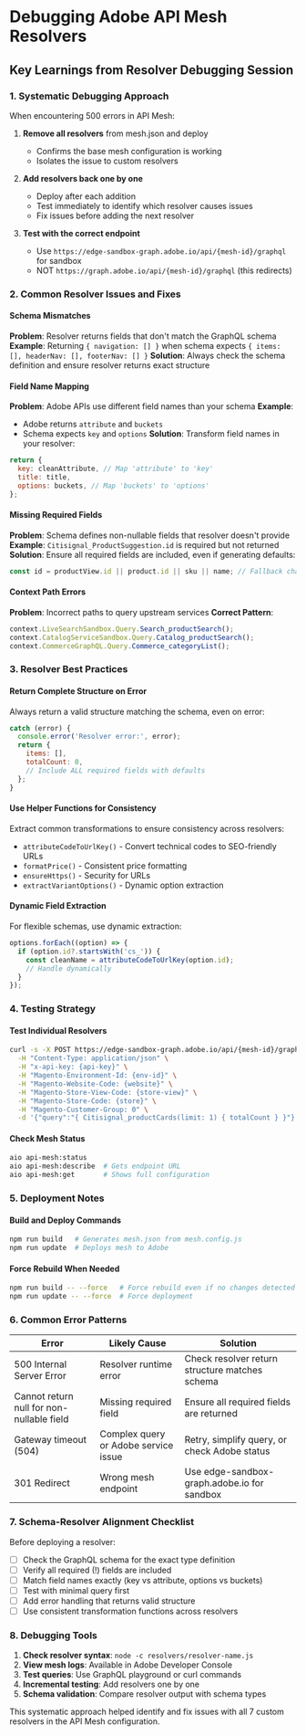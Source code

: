 # Debugging Adobe API Mesh Resolvers

## Key Learnings from Resolver Debugging Session

### 1. Systematic Debugging Approach

When encountering 500 errors in API Mesh:

1. **Remove all resolvers** from mesh.json and deploy
   - Confirms the base mesh configuration is working
   - Isolates the issue to custom resolvers

2. **Add resolvers back one by one**
   - Deploy after each addition
   - Test immediately to identify which resolver causes issues
   - Fix issues before adding the next resolver

3. **Test with the correct endpoint**
   - Use `https://edge-sandbox-graph.adobe.io/api/{mesh-id}/graphql` for sandbox
   - NOT `https://graph.adobe.io/api/{mesh-id}/graphql` (this redirects)

### 2. Common Resolver Issues and Fixes

#### Schema Mismatches

**Problem**: Resolver returns fields that don't match the GraphQL schema
**Example**: Returning `{ navigation: [] }` when schema expects `{ items: [], headerNav: [], footerNav: [] }`
**Solution**: Always check the schema definition and ensure resolver returns exact structure

#### Field Name Mapping

**Problem**: Adobe APIs use different field names than your schema
**Example**:

- Adobe returns `attribute` and `buckets`
- Schema expects `key` and `options`
  **Solution**: Transform field names in your resolver:

```javascript
return {
  key: cleanAttribute, // Map 'attribute' to 'key'
  title: title,
  options: buckets, // Map 'buckets' to 'options'
};
```

#### Missing Required Fields

**Problem**: Schema defines non-nullable fields that resolver doesn't provide
**Example**: `Citisignal_ProductSuggestion.id` is required but not returned
**Solution**: Ensure all required fields are included, even if generating defaults:

```javascript
const id = productView.id || product.id || sku || name; // Fallback chain
```

#### Context Path Errors

**Problem**: Incorrect paths to query upstream services
**Correct Pattern**:

```javascript
context.LiveSearchSandbox.Query.Search_productSearch();
context.CatalogServiceSandbox.Query.Catalog_productSearch();
context.CommerceGraphQL.Query.Commerce_categoryList();
```

### 3. Resolver Best Practices

#### Return Complete Structure on Error

Always return a valid structure matching the schema, even on error:

```javascript
catch (error) {
  console.error('Resolver error:', error);
  return {
    items: [],
    totalCount: 0,
    // Include ALL required fields with defaults
  };
}
```

#### Use Helper Functions for Consistency

Extract common transformations to ensure consistency across resolvers:

- `attributeCodeToUrlKey()` - Convert technical codes to SEO-friendly URLs
- `formatPrice()` - Consistent price formatting
- `ensureHttps()` - Security for URLs
- `extractVariantOptions()` - Dynamic option extraction

#### Dynamic Field Extraction

For flexible schemas, use dynamic extraction:

```javascript
options.forEach((option) => {
  if (option.id?.startsWith('cs_')) {
    const cleanName = attributeCodeToUrlKey(option.id);
    // Handle dynamically
  }
});
```

### 4. Testing Strategy

#### Test Individual Resolvers

```bash
curl -s -X POST https://edge-sandbox-graph.adobe.io/api/{mesh-id}/graphql \
  -H "Content-Type: application/json" \
  -H "x-api-key: {api-key}" \
  -H "Magento-Environment-Id: {env-id}" \
  -H "Magento-Website-Code: {website}" \
  -H "Magento-Store-View-Code: {store-view}" \
  -H "Magento-Store-Code: {store}" \
  -H "Magento-Customer-Group: 0" \
  -d '{"query":"{ Citisignal_productCards(limit: 1) { totalCount } }"}' | python3 -m json.tool
```

#### Check Mesh Status

```bash
aio api-mesh:status
aio api-mesh:describe  # Gets endpoint URL
aio api-mesh:get       # Shows full configuration
```

### 5. Deployment Notes

#### Build and Deploy Commands

```bash
npm run build   # Generates mesh.json from mesh.config.js
npm run update  # Deploys mesh to Adobe
```

#### Force Rebuild When Needed

```bash
npm run build -- --force   # Force rebuild even if no changes detected
npm run update -- --force  # Force deployment
```

### 6. Common Error Patterns

| Error                                     | Likely Cause                         | Solution                                       |
| ----------------------------------------- | ------------------------------------ | ---------------------------------------------- |
| 500 Internal Server Error                 | Resolver runtime error               | Check resolver return structure matches schema |
| Cannot return null for non-nullable field | Missing required field               | Ensure all required fields are returned        |
| Gateway timeout (504)                     | Complex query or Adobe service issue | Retry, simplify query, or check Adobe status   |
| 301 Redirect                              | Wrong mesh endpoint                  | Use edge-sandbox-graph.adobe.io for sandbox    |

### 7. Schema-Resolver Alignment Checklist

Before deploying a resolver:

- [ ] Check the GraphQL schema for the exact type definition
- [ ] Verify all required (!) fields are included
- [ ] Match field names exactly (key vs attribute, options vs buckets)
- [ ] Test with minimal query first
- [ ] Add error handling that returns valid structure
- [ ] Use consistent transformation functions across resolvers

### 8. Debugging Tools

1. **Check resolver syntax**: `node -c resolvers/resolver-name.js`
2. **View mesh logs**: Available in Adobe Developer Console
3. **Test queries**: Use GraphQL playground or curl commands
4. **Incremental testing**: Add resolvers one by one
5. **Schema validation**: Compare resolver output with schema types

This systematic approach helped identify and fix issues with all 7 custom resolvers in the API Mesh configuration.
